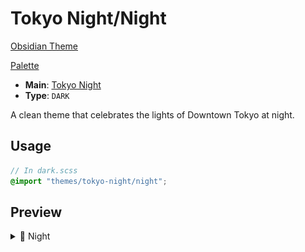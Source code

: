 # Tokyo Night/Night

[Obsidian Theme](https://github.com/tcmmichaelb139/obsidian-tokyonight)

[Palette](https://github.com/folke/tokyonight.nvim/blob/main/lua/tokyonight/colors/night.lua)

- **Main**: [Tokyo Night](../README.md)
- **Type**: `DARK`

A clean theme that celebrates the lights of Downtown Tokyo at night.

## Usage

```scss
// In dark.scss
@import "themes/tokyo-night/night";
```

## Preview

<details>
<summary>🌆 Night</summary>
<img src="preview.png" alt="Preview of Night theme"/>
</details>
